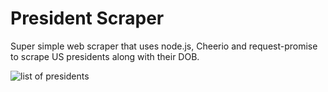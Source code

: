 # President Scraper

Super simple web scraper that uses node.js, Cheerio and request-promise to scrape US presidents along with their DOB.

![list of presidents](https://i.imgur.com/c152kEX.png)